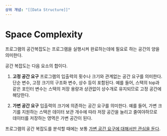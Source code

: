 ```yaml
---
상위 개념: "[[Data Structure]]"
---
```

# Space Complexity
프로그램의 공간복잡도는 프로그램을 실행시켜 완료하는데에 필요로 하는 공간의 양을 의미한다.

공간 복잡도는 다음 요소의 합이다.

1. **고정 공간 요구**
프로그램의 입출력의 횟수나 크기와 관계없는 공간 요구를 의미한다. 단순 변수, 고정 크기의 구조화 변수, 상수 등이 포함된다. 예를 들어, 스택의 top과 같은 포인터 변수는 스택의 저장 용량과 상관없이 상수개로 유지되므로 고정 공간에 해당한다.

2. **가변 공간 요구**
입출력의 크기에 의존하는 공간 요구를 의미한다. 예를 들어, 가변 크기를 지원하는 스택은 데이터 보관 개수에 따라 저장 공간을 늘리고 줄여야하므로 데이터를 저장하는 영역은 가변 공간이 된다. 

프로그램의 공간 복잡도를 분석할 때에는 보통 [가변 공간 요구에 대해서만 관심을 둔다](Asymptotic%20Analysis).